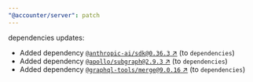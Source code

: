 ```yaml
---
"@accounter/server": patch
---
```

dependencies updates:
  - Added dependency [`@anthropic-ai/sdk@0.36.3` ↗︎](https://www.npmjs.com/package/@anthropic-ai/sdk/v/0.36.3) (to `dependencies`)
  - Added dependency [`@apollo/subgraph@2.9.3` ↗︎](https://www.npmjs.com/package/@apollo/subgraph/v/2.9.3) (to `dependencies`)
  - Added dependency [`@graphql-tools/merge@9.0.16` ↗︎](https://www.npmjs.com/package/@graphql-tools/merge/v/9.0.16) (to `dependencies`)

